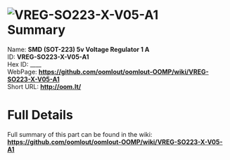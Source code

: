 
![VREG-SO223-X-V05-A1](https://github.com/oomlout/oomlout-OOMP/blob/master/parts/VREG-SO223-X-V05-A1/VREG-SO223-X-V05-A1_420.jpg)   
Summary
=================
  
Name: __SMD (SOT-223) 5v Voltage Regulator 1 A__    
ID: __VREG-SO223-X-V05-A1__   
Hex ID: ____   
WebPage: __https://github.com/oomlout/oomlout-OOMP/wiki/VREG-SO223-X-V05-A1__   
Short URL: __http://oom.lt/__   

Full Details
==========================
Full summary of this part can be found in the wiki:   
__https://github.com/oomlout/oomlout-OOMP/wiki/VREG-SO223-X-V05-A1__    

